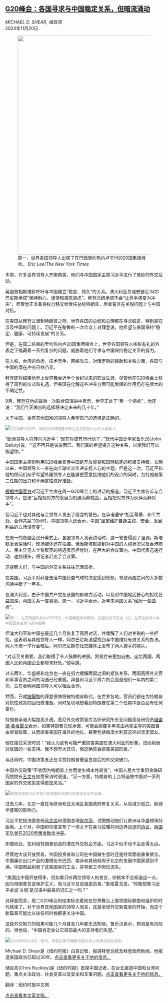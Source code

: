 <!--1732091821000-->
[G20峰会：各国寻求与中国稳定关系，但暗流涌动](https://cn.nytimes.com/world/20241120/trump-world-leaders-china-xi-stability/)
------

<address>MICHAEL D. SHEAR, 储百亮</address><time pudate="2024-11-20 04:21:11" datetime="2024-11-20 04:21:11">2024年11月20日</time><figure><img src="https://images.weserv.nl/?url=static01.nyt.com/images/2024/11/20/multimedia/20g20-china-01-zlwh/20g20-china-01-zlwh-master1050.jpg" width="1050" height="700"><figcaption>周一，世界各国领导人出席了在巴西里约热内卢举行的20国集团峰会。 <cite>Eric Lee/The New York Times</cite></figcaption></figure><section><p>本周，许多世界领导人齐聚南美，他们与中国国家主席习近平进行了微妙的外交互动。</p><p>英国首相斯塔默呼吁与中国建立“稳定、持久”的关系。澳大利亚总理安瑟尼·阿尔巴尼斯承诺“保持耐心、谨慎和深思熟虑”。拜登总统承诺不会“让竞争演变为冲突”，尽管他正准备将权力移交给候任总统特朗普，后者誓言在关税问题上与中国对抗。</p><p>在美国从拜登过渡到特朗普之际，世界各国的总统和总理都在寻求稳定，特别是在涉及中国的问题上。习近平在秘鲁的一次会议上对拜登说，他希望与美国保持“稳定、健康、可持续发展”的关系。</p><p>但是，在周二结束的里约热内卢20国集团峰会上，世界各国领导人彬彬有礼的外表之下掩藏着一系列复杂的问题，威胁着他们寻求与中国保持稳定关系的努力。</p><p>在人权、台湾的命运、技术竞争、网络攻击、对俄罗斯的援助和关税方面，各国与中国的潜在冲突日益凸显。</p><p>拜登即将结束他登上世界舞台近半个世纪以来的职业生涯，尽管他在G20峰会上获得了周到的仪式和礼遇，但美国在化解这些冲突方面可能发挥的作用仍存在很大的不确定性。</p><p>9月，拜登在他的最后一次联合国演讲中表示，世界正处于“另一个拐点”，他还说：“我们今天做出的选择将决定未来的几十年。”</p><p>关于中国，世界其他国家的领导人希望自己的选择是正确的。</p><p><img src="https://images.weserv.nl/?url=static01.nyt.com/images/2024/11/20/multimedia/20g20-china-02-zlwh/20g20-china-02-zlwh-master1050.jpg"><small style="color: #999;">2024年11月6日，候任总统特朗普出现在北京购物中心的大屏幕上。</small></p><p>“欧洲领导人将转向习近平：‘现在你该有所行动了，’”现代中国史学家鲁乐汉(John Delury)说。“‘这不再只是说说而已。我们真的希望提升这种关系，以便我们可以指望你。’”</p><p>中国国家主席则利用G20峰会宣传中国是开放贸易和国际稳定的积极支持者。长期以来，中国领导人一直在向全球听众传递安抚人心的主题，但是这一次，习近平和他的顾问们似乎希望外国领导人在能够更愿意接纳他们的观点的同时，为特朗普第二任期的压力和不确定性做好准备。</p><p><a rel="noopener noreferrer" target="_blank" href="http://politics.people.com.cn/n1/2024/1119/c1024-40364590.html">根据中国官方</a>对习近平主席在周一G20峰会上的讲话的报道，习近平主席告诉与会领导人，应该“互相视对方的发展为机遇而非挑战，互相把对方作为伙伴而非对手”。</p><p>但习近平也对其他与会领导人发出了隐含的警告。在承诺遵守“相互尊重、和平共处、合作共赢”的同时，中国领导人还表示，中国“坚定维护自身主权、安全、发展利益的立场没有变”。</p><p>在周一的首脑会议开幕式上，各国领导人发表讲话时，这一警告得到了强调。斯塔默发表讲话时，现场媒体还在拍摄。但当斯塔默提到对中国的人权状况以及香港商人、民主异见人士黎智英的待遇表示担忧时，在巨大的会议室内，中国代表迅速行动、遮挡镜头，将记者赶出了会议室。</p><p>这提醒人们，与中国的外交关系往往充满波折。</p><p>在美国，习近平对拜登击落中国侦查气球的决定感到愤怒，导致两国之间的大多数沟通中断了一年多。</p><p>在澳大利亚，由于中国共产党在该国的影响力活动，以及对中国地区野心的担忧日益加深，两国关系一度紧张。周一，习近平表示，近年来两国关系“经历一些曲折”。</p><p><img src="https://images.weserv.nl/?url=static01.nyt.com/images/2024/11/20/multimedia/20g20-china-03-zlwh/20g20-china-03-zlwh-master1050.jpg"><small style="color: #999;">周二，在巴西里约热内卢举行的二十国集团峰会期间，法国总统马克龙（左）在双边会谈中与中国国家主席习近平握手。</small></p><p>但澳大利亚和中国在最近几个月恢复了高层对话，并缓解了人们对关税的一些担忧，这表明与其他领导人一样，阿尔巴尼斯渴望找到与中国维持有效关系的办法。两人于周一举行会晤后，阿尔巴尼斯在社交媒体上发布了两人握手的照片。</p><p>“对话至关重要，我们取得了令人鼓舞的进展。贸易往来更加自由。这给两国、两国人民和两国企业都带来好处，”他写道。</p><p>过去两年，华盛顿和北京也一直在努力缓解两国之间的紧张关系。两国高层外交官和军事官员之间的沟通已经重启。拜登和习近平周六的会面是他们一年内的第二次，旨在表明两国领导人可以相互合作。</p><p>然而，已成<a href="https://cn.nytimes.com/culture/20181217/wod-lame-duck/">跛脚鸭</a>的拜登很快将被特朗普取代。在世界各地，官员们都在为特朗普对抗性政策的回归做准备，同时急切地想看到特朗普在第二个任期中是否会有任何变化。</p><p>特朗普承诺大幅提高关税。悉尼外交政策智库洛伊研究所东亚问题高级研究员<a rel="noopener noreferrer" target="_blank" href="https://www.lowyinstitute.org/richard-mcgregor">理查德·麦格雷戈</a>表示，如果特朗普兑现承诺，可能会颠覆多年来由两党主导的美国自由贸易政策，从而损害美国在海外的地位，甚至包括像澳大利亚这样的坚定盟友。</p><p>他在接受采访时说：“我认为这有可能严重损害美国在澳大利亚的形象，进而削弱对联盟的一些支持。我不想夸大其词，但这确实会损害美国形象。”</p><p>与此同时，中国决策者正在寻找特朗普重返白宫后的外交突破口。</p><p>中国外交政策“不会因为特朗普上台而发生根本性转变”，中国人民大学重阳金融研究院院长<a rel="noopener noreferrer" target="_blank" href="http://rdcy.ruc.edu.cn/yw/Teacher_Home/WangWen/Commentariesww/index.htm">王文</a>在接受采访时说道，“另一方面，特朗普的上台将迫使中国对一系列国家的外交政策变得更加灵活。”</p><p><img src="https://images.weserv.nl/?url=static01.nyt.com/images/2024/11/20/multimedia/20g20-china-04-zlwh/20g20-china-04-zlwh-master1050.jpg"><small style="color: #999;">拜登总统和习近平周六在秘鲁利马举行的双边会谈中会面。</small></p><p>过去几年，北京一直在与欧洲和亚太地区各国政府修复关系，从而减少孤立，削弱华盛顿的影响力。</p><p>习近平拉拢法国总统<a href="https://cn.nytimes.com/world/20230412/macron-china-allies/">马克龙</a>和德国总理<a href="https://cn.nytimes.com/world/20240417/olaf-scholz-germany-china/">肖尔茨</a>，试图推动他们让欧洲与华盛顿保持距离。上个月，中国和印度宣布了一项关于在喜马拉雅共同边界巡逻的<a href="https://cn.nytimes.com/world/20241023/india-china-border/">协议</a>，<a href="https://www.nytimes.com/2020/06/16/world/asia/indian-china-border-clash.html">两国军队曾在2020年爆发致命冲突</a>。</p><p>即便如此，在利用特朗普创造的潜在外交机会方面，习近平似乎也不会走得太远。</p><p>尽管他大谈开放贸易，外国投资者和公司在中国做生意时还是经常面临重重壁垒。中国廉价出口产品的激增也令巴西、南非和其他倾向于北京的发展中国家感到不满。中国商品削弱了这些国家的工业，并导致工作岗位流失。</p><p>“美国比中国开放得多，但如果只听两位领导人的发言，你根本不会知道这一点，因为特朗普总说保护主义，而习近平总说自由贸易，”麦格雷戈说，“你能想象习近平会说‘关税’是汉语中最美的词汇之一吗？”</p><p>对拜登而言，周二G20峰会的结束标志着他在世界舞台上倡导国际联盟和组织的时代结束了。对于世界其他国家的领导人而言，这是全球外交新篇章的开始，而这个新篇章可能比以往任何时候都更关注中国。</p><p>这些外交努力的结果可能几个月甚至几年都无法知晓。鲁乐汉表示，预测是有风险的，但他说，“中国肯定会让它目前最大的支持者们失望。”</p><p><img src="https://images.weserv.nl/?url=static01.nyt.com/images/2024/11/20/multimedia/20g20-china-05-zlwh/20g20-china-05-zlwh-master1050.jpg"><small style="color: #999;">2024年9月24日，纽约，拜登在第79届联合国大会上发表讲话后告别。</small></p></section><footer><p>Michael D. Shear是《纽约时报》白宫记者，报道拜登总统及拜登政府新闻。他报道美国政治已超过30年。<a rel="nofollow" target="_blank" href="https://www.nytimes.com/by/michael-d-shear">点击查看更多关于他的信息。</a></p><p>储百亮(Chris Buckley)是《纽约时报》首席中国记者，在台北报道中国和台湾问题，重点关注政治、社会变革以及安全和军事问题。<a rel="nofollow" target="_blank" href="https://www.nytimes.com/by/chris-buckley">点击查看更多关于他的信息。</a></p><p>翻译：纽约时报中文网</p><p><a rel="nofollow" target="_blank" href="https://www.nytimes.com/2024/11/20/us/politics/trump-world-leaders-china-xi-stability.html">点击查看本文英文版。</a></p></footer>
